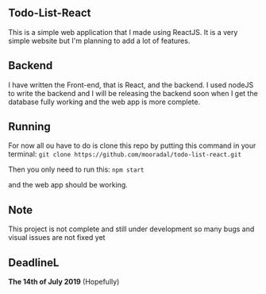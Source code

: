 ## Todo-List-React

This is a simple web application that I made using ReactJS.
It is a very simple website but I'm planning to add a lot of features.

## Backend

I have written the Front-end, that is React, and the backend. I used nodeJS to write the backend
and I will be releasing the backend soon when I get the database fully working and the web app is
more complete.

## Running

For now all ou have to do is clone this repo by putting this command in your terminal:
```git clone https://github.com/mooradal/todo-list-react.git```

Then you only need to run this:
```npm start```

and the web app should be working.

## Note

This project is not complete and still under development so many bugs and visual issues are not fixed yet

## DeadlineL

**The 14th of July 2019** (Hopefully)
